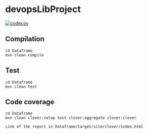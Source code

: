 # devopsLibProject
[![codecov](https://codecov.io/gh/cheiray/devopsLibProject/branch/main/graph/badge.svg)](https://codecov.io/gh/cheiray/devopsLibProject)

## Compilation
    cd Dataframe
    mvn clean compile

## Test
    cd Dataframe
    mvn clean test

## Code coverage
    cd Dataframe
    mvn clean clover:setup test clover:aggregate clover:clover

    Link of the report in Dataframe/target/site/clover/index.html 
